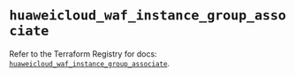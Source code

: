 # `huaweicloud_waf_instance_group_associate`

Refer to the Terraform Registry for docs: [`huaweicloud_waf_instance_group_associate`](https://registry.terraform.io/providers/huaweicloud/huaweicloud/1.71.1/docs/resources/waf_instance_group_associate).
